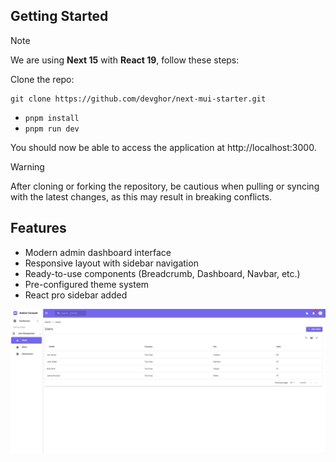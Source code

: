 ## Getting Started

> [!NOTE]  
> We are using **Next 15** with **React 19**, follow these steps:

Clone the repo:

```
git clone https://github.com/devghor/next-mui-starter.git
```

- `pnpm install`
- `pnpm run dev`

You should now be able to access the application at http://localhost:3000.

> [!WARNING]
> After cloning or forking the repository, be cautious when pulling or syncing with the latest changes, as this may result in breaking conflicts.

## Features

- Modern admin dashboard interface
- Responsive layout with sidebar navigation
- Ready-to-use components (Breadcrumb, Dashboard, Navbar, etc.)
- Pre-configured theme system
- React pro sidebar added

![Admin Dashboard Screenshot](docs/demo2.png)
